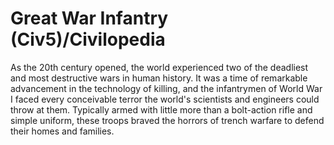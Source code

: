 # Great War Infantry (Civ5)/Civilopedia

As the 20th century opened, the world experienced two of the deadliest and most destructive wars in human history. It was a time of remarkable advancement in the technology of killing, and the infantrymen of World War I faced every conceivable terror the world's scientists and engineers could throw at them. Typically armed with little more than a bolt-action rifle and simple uniform, these troops braved the horrors of trench warfare to defend their homes and families.